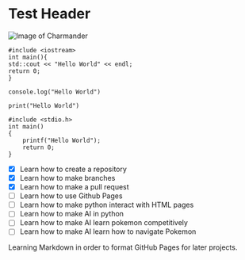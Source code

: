 # Test Header

![Image of Charmander](https://static.wikia.nocookie.net/pokemon/images/7/73/004Charmander.png/revision/latest?cb=20240505013848)

```
#include <iostream>
int main(){
std::cout << "Hello World" << endl;
return 0;
}

console.log("Hello World")

print("Hello World")

#include <stdio.h>
int main()
{
    printf("Hello World");
    return 0;
}
```

- [x] Learn how to create a repository
- [x] Learn how to make branches
- [x] Learn how to make a pull request
- [ ] Learn how to use Github Pages
- [ ] Learn how to make python interact with HTML pages
- [ ] Learn how to make AI in python
- [ ] Learn how to make AI learn pokemon competitively
- [ ] Learn how to make AI learn how to navigate Pokemon

Learning Markdown in order to format GitHub Pages for later projects.
